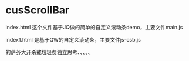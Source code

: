# cusScrollBar



index.html
这个文件基于JQ做的简单的自定义滚动条demo，主要文件main.js


index1.html
是基于QW的自定义滚动条，主要文件js-csb.js


的萨芬大开杀戒垃圾费独立思考、、、、、